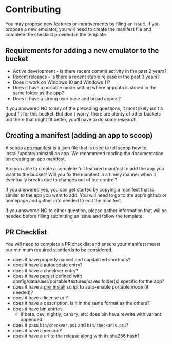 # Contributing

You may propose new features or improvements by filing an issue. If you propose a new emulator, you will need to create the manifest file and complete the checklist provided in the template.

## Requirements for adding a new emulator to the bucket

- Active development - Is there recent commit activity in the past 2 years?
- Recent releases - Is there a recent stable release in the past 3 years?
- Does it work on Windows 10 and Windows 11?
- Does it have a portable mode setting where appdata is stored in the same folder as the app?
- Does it have a strong user base and broad appeal?

If you answered NO to any of the preceding questions, it most likely isn't a good fit for this bucket. But don't worry, there are plenty of other buckets out there that might fit better, you'll have to do some research.

## Creating a manifest (adding an app to scoop)

A scoop [app manifest](https://github.com/ScoopInstaller/Scoop/wiki/App-Manifests) is a json file that is used to tell scoop how to install/update/uninstall an app. We recommend reading the documentation on [creating an app manifest](https://github.com/ScoopInstaller/Scoop/wiki/Creating-an-app-manifest).

Are you able to create a complete full featured manifest to add the app you want to the bucket? Will you fix the manifest in a timely manner when it eventually breaks due to changes out of our control?

If you answered yes, you can get started by copying a manifest that is similar to the app you want to add. You will need to go to the app's github or homepage and gather info needed to edit the manifest.

If you answered NO to either question, please gather information that will be needed before filling submitting an issue and follow the template.

## PR Checklist

You will need to complete a PR checklist and ensure your manifest meets our minimum required standards to be considered.

- does it have properly named and capitalized shortcuts?
- does it have a autoupdate entry?
- does it have a checkver entry? [](https://github.com/ScoopInstaller/Scoop/wiki/App-Manifest-Autoupdate)
- does it have [persist](https://github.com/ScoopInstaller/Scoop/wiki/Persistent-data) defined with config/data/user/portable/textures/saves folder(s) specific for the app?
- does it have a [pre_install](https://github.com/ScoopInstaller/Scoop/wiki/Pre--and-Post-install-scripts) script to auto-enable portable mode (if needed)?
- does it have a license url?
- does it have a description, is it in the same format as the others?
- does it have bin entries
  - if beta, dev, nightly, canary, etc: does bin have rewrite with variant appended.
- does it pass `bin/checkver.ps1` and `bin/checkurls.ps1`?
- does it have a version?
- does it have a url to the release along with its sha256 hash?
